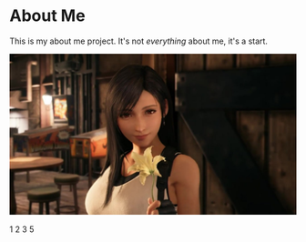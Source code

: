 # About Me

This is my about me project. It's not *everything* about me, it's a start.

![Picture of Tifa](tifa.jpg)

1
2
3
5

